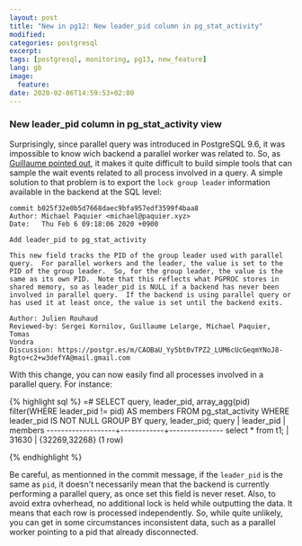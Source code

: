 ```yaml
---
layout: post
title: "New in pg12: New leader_pid column in pg_stat_activity"
modified:
categories: postgresql
excerpt:
tags: [postgresql, monitoring, pg13, new_feature]
lang: gb
image:
  feature:
date: 2020-02-06T14:59:53+02:00
---
```


### New leader_pid column in pg_stat_activity view

Surprisingly, since parallel query was introduced in PostgreSQL 9.6, it was
impossible to know wich backend a parallel worker was related to.  So, as
[Guillaume pointed
out](https://twitter.com/g_lelarge/status/1209486212190343168), it makes it
quite difficult to build simple tools that can sample the wait events related
to all process involved in a query.  A simple solution to that problem is to
export the `lock group leader` information available in the backend at the SQL
level:

    commit b025f32e0b5d7668daec9bfa957edf3599f4baa8
    Author: Michael Paquier <michael@paquier.xyz>
    Date:   Thu Feb 6 09:18:06 2020 +0900

    Add leader_pid to pg_stat_activity

    This new field tracks the PID of the group leader used with parallel
    query.  For parallel workers and the leader, the value is set to the
    PID of the group leader.  So, for the group leader, the value is the
    same as its own PID.  Note that this reflects what PGPROC stores in
    shared memory, so as leader_pid is NULL if a backend has never been
    involved in parallel query.  If the backend is using parallel query or
    has used it at least once, the value is set until the backend exits.

    Author: Julien Rouhaud
    Reviewed-by: Sergei Kornilov, Guillaume Lelarge, Michael Paquier, Tomas
    Vondra
    Discussion: https://postgr.es/m/CAOBaU_Yy5bt0vTPZ2_LUM6cUcGeqmYNoJ8-Rgto+c2+w3defYA@mail.gmail.com

With this change, you can now easily find all processes involved in a parallel
query.  For instance:

{% highlight sql %}
=# SELECT query, leader_pid,
  array_agg(pid) filter(WHERE leader_pid != pid) AS members
FROM pg_stat_activity
WHERE leader_pid IS NOT NULL
GROUP BY query, leader_pid;
       query       | leader_pid |    members
-------------------+------------+---------------
 select * from t1; |      31630 | {32269,32268}
(1 row)

{% endhighlight %}

Be careful, as mentionned in the commit message, if the `leader_pid` is the
same as `pid`, it doesn't necessarily mean that the backend is currently
performing a parallel query, as once set this field is never reset.  Also, to
avoid extra ovherhead, no additional lock is held while outputting the data.
It means that each row is processed independently.  So, while quite unlikely,
you can get in some circumstances inconsistent data, such as a parallel worker
pointing to a pid that already disconnected.
